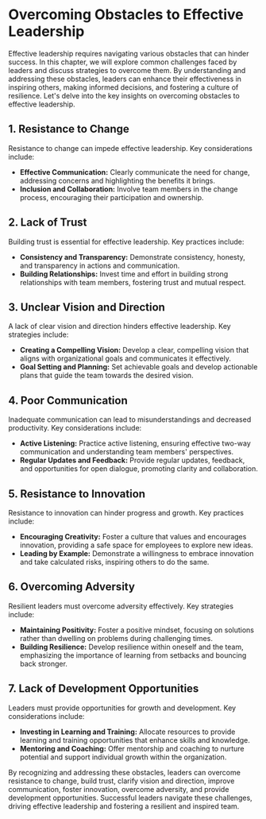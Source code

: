 Overcoming Obstacles to Effective Leadership
=====================================================

Effective leadership requires navigating various obstacles that can hinder success. In this chapter, we will explore common challenges faced by leaders and discuss strategies to overcome them. By understanding and addressing these obstacles, leaders can enhance their effectiveness in inspiring others, making informed decisions, and fostering a culture of resilience. Let's delve into the key insights on overcoming obstacles to effective leadership.

**1. Resistance to Change**
---------------------------

Resistance to change can impede effective leadership. Key considerations include:

* **Effective Communication:** Clearly communicate the need for change, addressing concerns and highlighting the benefits it brings.
* **Inclusion and Collaboration:** Involve team members in the change process, encouraging their participation and ownership.

**2. Lack of Trust**
--------------------

Building trust is essential for effective leadership. Key practices include:

* **Consistency and Transparency:** Demonstrate consistency, honesty, and transparency in actions and communication.
* **Building Relationships:** Invest time and effort in building strong relationships with team members, fostering trust and mutual respect.

**3. Unclear Vision and Direction**
-----------------------------------

A lack of clear vision and direction hinders effective leadership. Key strategies include:

* **Creating a Compelling Vision:** Develop a clear, compelling vision that aligns with organizational goals and communicates it effectively.
* **Goal Setting and Planning:** Set achievable goals and develop actionable plans that guide the team towards the desired vision.

**4. Poor Communication**
-------------------------

Inadequate communication can lead to misunderstandings and decreased productivity. Key considerations include:

* **Active Listening:** Practice active listening, ensuring effective two-way communication and understanding team members' perspectives.
* **Regular Updates and Feedback:** Provide regular updates, feedback, and opportunities for open dialogue, promoting clarity and collaboration.

**5. Resistance to Innovation**
-------------------------------

Resistance to innovation can hinder progress and growth. Key practices include:

* **Encouraging Creativity:** Foster a culture that values and encourages innovation, providing a safe space for employees to explore new ideas.
* **Leading by Example:** Demonstrate a willingness to embrace innovation and take calculated risks, inspiring others to do the same.

**6. Overcoming Adversity**
---------------------------

Resilient leaders must overcome adversity effectively. Key strategies include:

* **Maintaining Positivity:** Foster a positive mindset, focusing on solutions rather than dwelling on problems during challenging times.
* **Building Resilience:** Develop resilience within oneself and the team, emphasizing the importance of learning from setbacks and bouncing back stronger.

**7. Lack of Development Opportunities**
----------------------------------------

Leaders must provide opportunities for growth and development. Key considerations include:

* **Investing in Learning and Training:** Allocate resources to provide learning and training opportunities that enhance skills and knowledge.
* **Mentoring and Coaching:** Offer mentorship and coaching to nurture potential and support individual growth within the organization.

By recognizing and addressing these obstacles, leaders can overcome resistance to change, build trust, clarify vision and direction, improve communication, foster innovation, overcome adversity, and provide development opportunities. Successful leaders navigate these challenges, driving effective leadership and fostering a resilient and inspired team.
